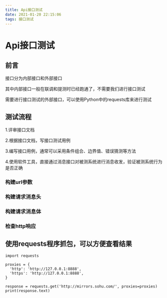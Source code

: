 ```yaml
---
title: Api接口测试
date: 2021-01-20 22:15:06
tags: 接口测试
---
```

# Api接口测试

## 前言

接口分为内部接口和外部接口

其中内部接口一般在联调和提测时已经跑通了，不需要我们进行接口测试

需要进行接口测试的外部接口，可以使用Python中的requests库来进行测试

## 测试流程

1.评审接口文档

2.根据接口文档，写接口测试用例

3.编写接口用例，通常可以采用条件组合、边界值、错误猜测等方法

4.使用软件工具，直接通过消息接口对被测系统进行消息收发，验证被测系统行为是否正确

### 构建url参数


### 构建请求消息头


### 构建请求消息体


### 检查http响应


## 使用requests程序抓包，可以方便查看结果

```
import requests

proxies = {
  'http': 'http://127.0.0.1:8888',
  'https': 'http://127.0.0.1:8888',
}

response = requests.get('http://mirrors.sohu.com/', proxies=proxies)
print(response.text)

```



